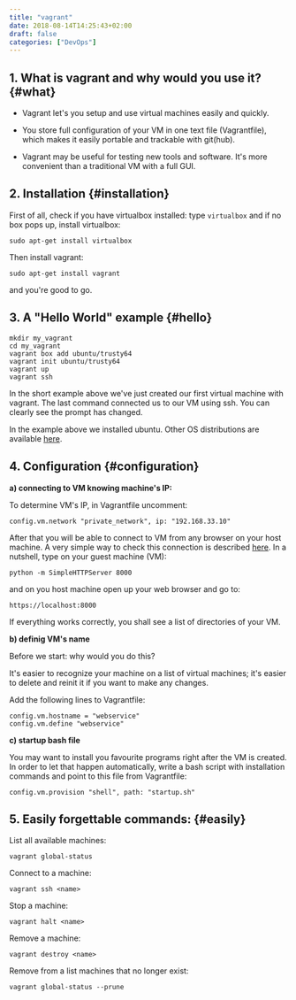 ```yaml
---
title: "vagrant"
date: 2018-08-14T14:25:43+02:00
draft: false
categories: ["DevOps"]
---
```


## 1. What is vagrant and why would you use it? {#what}

* Vagrant let's you setup and use virtual machines easily and quickly. 

* You store full configuration of your VM in one text file (Vagrantfile), which makes it easily portable and trackable with git(hub).

* Vagrant may be useful for testing new tools and software. It's more convenient than a traditional VM with a full GUI. 

## 2. Installation {#installation}

First of all, check if you have virtualbox installed: type `virtualbox` and if no box pops up, install virtualbox: 

```
sudo apt-get install virtualbox
```
 
Then install vagrant:
```
sudo apt-get install vagrant
```

and you're good to go.

## 3. A "Hello World" example {#hello}

```
mkdir my_vagrant
cd my_vagrant
vagrant box add ubuntu/trusty64
vagrant init ubuntu/trusty64
vagrant up
vagrant ssh
```

In the short example above we've just created our first virtual machine with vagrant. The last command connected us to our VM using ssh. You can clearly see the prompt has changed.

In the example above we installed ubuntu. Other OS distributions are available [here](https://app.vagrantup.com/boxes/search).

## 4. Configuration {#configuration}

**a) connecting to VM knowing machine's IP:**

To determine VM's IP, in Vagrantfile uncomment:

```
config.vm.network "private_network", ip: "192.168.33.10"
```

After that you will be able to connect to VM from any browser on your host machine.
A very simple way to check this connection is described [here](https://docs.python.org/2/library/simplehttpserver.html). In a nutshell, type on your guest machine (VM):

```
python -m SimpleHTTPServer 8000
```

and on you host machine open up your web browser and go to:

```
https://localhost:8000
```

If everything works correctly, you shall see a list of directories of your VM.

**b) definig VM's name**

Before we start: why would you do this?

It's easier to recognize your machine on a list of virtual machines; it's easier to delete and reinit it if you want to make any changes.

Add the following lines to Vagrantfile:
```
config.vm.hostname = "webservice"
config.vm.define "webservice"
```

**c) startup bash file**

You may want to install you favourite programs right after the VM is created. In order to let that happen automatically, write a bash script with installation commands and point to this file from Vagrantfile:

```
config.vm.provision "shell", path: "startup.sh"
```

## 5. Easily forgettable commands: {#easily}

List all available machines:
```
vagrant global-status
```

Connect to a machine:

```
vagrant ssh <name>
```

Stop a machine:

```
vagrant halt <name>
```

Remove a machine:
```
vagrant destroy <name>
```

Remove from a list machines that no longer exist:
```
vagrant global-status --prune
```

